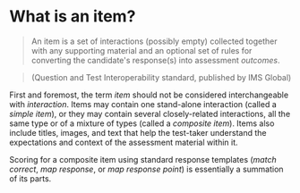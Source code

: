 # What is an item?

>An item is a set of interactions (possibly empty) collected together with any supporting material and an optional set of rules for converting the candidate's response(s) into assessment *outcomes*. 

>(Question and Test Interoperability standard, published by IMS Global)

First and foremost, the term *item* should not be considered interchangeable with *interaction*. Items may contain one stand-alone interaction (called a *simple item*), or they may contain several closely-related interactions, all the same type or of a mixture of types (called a *composite item*). Items also include titles, images, and text that help the test-taker understand the expectations and context of the assessment material within it.

Scoring for a composite item using standard response templates (*match correct*, *map response*, or *map response point*) is essentially a summation of its parts. 